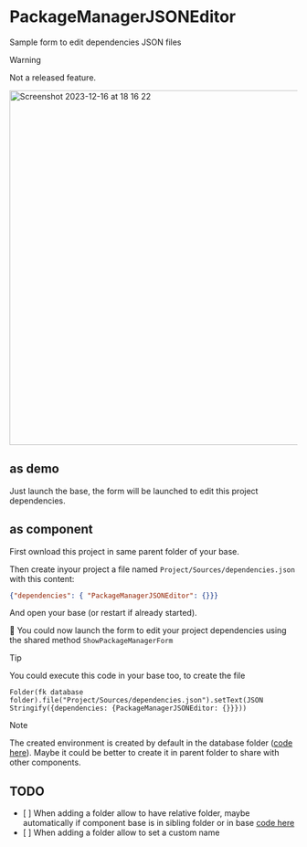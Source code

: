 # PackageManagerJSONEditor

Sample form to edit dependencies JSON files

> [!WARNING]  
> Not a released feature.

<img width="621" alt="Screenshot 2023-12-16 at 18 16 22" src="https://github.com/e-marchand/MyPMHDI/assets/129385512/63b38d2c-0ca0-4dc1-8143-1cc77345b5ec">

## as demo

Just launch the base, the form will be launched to edit this project dependencies.

## as component

First ownload this project in same parent folder of your base.

Then create inyour project a file named `Project/Sources/dependencies.json` with this content:

```json
{"dependencies": { "PackageManagerJSONEditor": {}}}
```

And open your base (or restart if already started).

🎉 You could now launch the form to edit your project dependencies using the shared method `ShowPackageManagerForm`

> [!TIP]  
> You could execute this code in your base too, to create the file
```4d
Folder(fk database folder).file("Project/Sources/dependencies.json").setText(JSON Stringify({dependencies: {PackageManagerJSONEditor: {}}}))
```

> [!NOTE]  
> The created environment is created by default in the database folder ([code here](https://github.com/e-marchand/PackageManagerJSONEditor/blob/main/Project/Sources/Methods/GetEnvFile.4dm#L17)).
> Maybe it could be better to create it in parent folder to share with other components.

## TODO

- [ ] When adding a folder allow to have relative folder, maybe automatically if component base is in sibling folder or in base [code here](https://github.com/e-marchand/PackageManagerJSONEditor/blob/main/Project/Sources/Methods/AddDependencyPathToEnv.4dm#L22)
- [ ] When adding a folder allow to set a custom name
